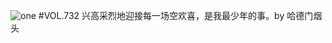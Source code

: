 ![one](http://image.wufazhuce.com/FtTvLw2HsR7--6MwZLZirQycKU0v)
#VOL.732
兴高采烈地迎接每一场空欢喜，是我最少年的事。by 哈德门烟头